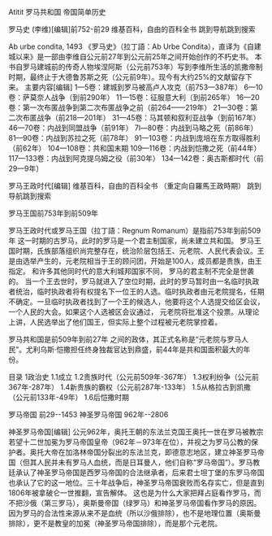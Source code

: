 Atitit 罗马共和国 帝国简单历史



罗马史 (李维)[编辑]前752-前29
维基百科，自由的百科全书
跳到导航跳到搜索



Ab urbe condita, 1493
《罗马史》（拉丁語：Ab Urbe Condita），直译为《自建城以来》是一部由李维自公元前27年到公元前25年之间开始创作的不朽史书。
本书自罗马建城前的传奇人物埃涅阿斯（公元前753年）写到李维所生活的凯撒帝制时期，最终止于大德鲁苏斯之死（公元前9年）。现今有大约25%的文献留存下来。
主要内容[编辑]
1—5卷：建城到罗马被高卢人攻克（前753—387年）
6—10卷：萨莫奈人战争（到前290年）
11—15卷：征服意大利（到前265年）
16—20卷：第一次布匿战争到第二次布匿战争之前（前264——219年）
21—30卷：第二次布匿战争（前218—201年）
31—45卷：马其顿和叙利亚战争（到前167年）
46—70卷：内战到同盟战争（前91年）
7l—80卷：内战到马略之死（前86年）
81—90卷：内战到苏拉之死（前78年）
91—103卷：内战到庞培在东方取得胜利（前62年）
104—108卷：共和国末期
109—116卷：内战到恺撒之死（前44年）
117—133卷：内战到阿克提乌姆之役（前30年）
134—142卷：奥古斯都时代（前29—9年）

罗马王政时代[编辑]
维基百科，自由的百科全书
（重定向自羅馬王政時期）
跳到导航跳到搜索

罗马王国前753年到前509年

罗马王政时代或罗马王国（拉丁語：Regnum Romanum）是指前753年到前509年
这一时期的古罗马，此时的罗马是一个君主制国家，尚未建立共和国。
罗马王国时期，氏族部落组织尚完整存在，统治阶层包括王、元老院、人民代表会议。王是由选举产生的，元老院相当于王的顾问团，开始是100人，成员都是贵族，由王指定。
和许多其他同时代的意大利城邦国家不同， 罗马的君主制不完全是世袭的。 当一个王去世时，罗马就进入了空位时期，此时的罗马暂时由一名临时执政者统治，临时执政者将有权提名下一位王的人选。临时执政者由元老院提名，任期不确定。一旦临时执政者找到了一个王的候选人，他要将这个人选提交给区会议，一个人民的大会。如果这个人选被区会议通过， 元老院将批准这个投票。从理论上讲，人民选举出了他们国王，但实际上整个过程被元老院掌控着。


罗马共和国是前509年到前27年
之间的政体，其正式名称是“元老院与罗马人民”。尤利乌斯·恺撒担任终身独裁官达到鼎盛，前44年是共和国面积最大的年份。

目录
1政治史
1.1成立
1.2贵族时代（公元前509年-367年）
1.3权利纷争（公元前367年-287年）
1.4新贵族的霸权（公元前287年-133年）
1.5从格拉古到凯撒（公元前133年-49年）
1.6后恺撒时期


罗马帝国 前29--1453
神圣罗马帝国 962年--2806

神圣罗马帝国[编辑]
公元962年，奥托王朝的东法兰克国王奥托一世在罗马被教宗若望十二世加冕为罗马帝国皇帝（962年－973年在位），并视之为罗马公教的保护者。奥托大帝在加洛林帝国分裂出的东法兰克，即德意志地区，建立神圣罗马帝国（但其人民并未有罗马人血统，而是日耳曼人，他们自称“罗马帝国”）。罗马教廷承认了神圣罗马帝国是西罗马帝国的合法继承者，后来君士坦丁堡的东罗马帝国也承认了它的这一地位。三十年战争后，神圣罗马帝国衰败而名存实亡，但是直到1806年被拿破仑一世推翻，宣告解体。
这也是为什么大家把拜占庭看作罗马，而不把沙俄（第三罗马），奥斯曼帝国（绿罗马）和神圣罗马帝国看作罗马的原因。因为罗马的合法性来源从来不是血统（所以沙俄排除），也不是地理位置（奥斯曼排除），更不是教皇的加冕（神圣罗马帝国排除），而是那个元老院。
